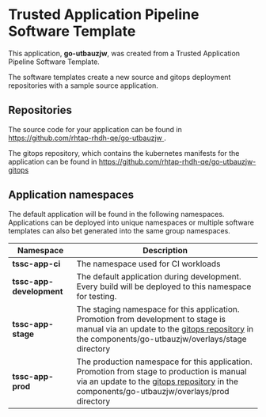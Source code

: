 # Trusted Application Pipeline Software Template

This application, **go-utbauzjw**, was created from a Trusted Application Pipeline Software Template.

The software templates create a new source and gitops deployment repositories with a sample source application. 

## Repositories

The source code for your application can be found in [https://github.com/rhtap-rhdh-qe/go-utbauzjw ](https://github.com/rhtap-rhdh-qe/go-utbauzjw ).
 
The gitops repository, which contains the kubernetes manifests for the application can be found in 
[https://github.com/rhtap-rhdh-qe/go-utbauzjw-gitops ](https://github.com/rhtap-rhdh-qe/go-utbauzjw-gitops ) 

## Application namespaces 

The default application will be found in the following namespaces. Applications can be deployed into unique namespaces or multiple software templates can also bet generated into the same group namespaces.  

|  Namespace   |  Description   |  
| -------- | -------- |
| **tssc-app-ci** | The namespace used for CI workloads |
| **tssc-app-development** | The default application during development. Every build will be deployed to this namespace for testing. |
| **tssc-app-stage** | The staging namespace for this application. Promotion from development to stage is manual via an update to the [gitops repository](https://github.com/rhtap-rhdh-qe/go-utbauzjw-gitops ) in the components/go-utbauzjw/overlays/stage directory |
| **tssc-app-prod** | The production namespace for this application. Promotion from stage to production is manual via an update to the [gitops repository](https://github.com/rhtap-rhdh-qe/go-utbauzjw-gitops ) in the components/go-utbauzjw/overlays/prod directory |